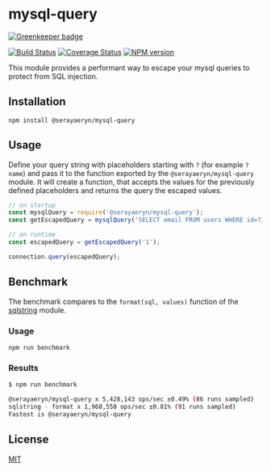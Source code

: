 # mysql-query

[![Greenkeeper badge](https://badges.greenkeeper.io/SerayaEryn/mysql-query.svg)](https://greenkeeper.io/)

[![Build Status](https://travis-ci.org/SerayaEryn/mysql-query.svg?branch=master)](https://travis-ci.org/SerayaEryn/mysql-query)
[![Coverage Status](https://coveralls.io/repos/github/SerayaEryn/mysql-query/badge.svg?branch=master)](https://coveralls.io/github/SerayaEryn/mysql-query?branch=master)
[![NPM version](https://img.shields.io/npm/v/@serayaeryn/mysql-query.svg?style=flat)](https://www.npmjs.com/package/@serayaeryn/mysql-query)

This module provides a performant way to escape your mysql queries to protect from SQL injection.

## Installation

```
npm install @serayaeryn/mysql-query
```

## Usage
Define your query string with placeholders starting with `?` (for example `?name`) and pass it to the function exported by the `@serayaeryn/mysql-query` module. It will create a function, that accepts the values for the previously defined placeholders and returns the query the escaped values.
```js
// on startup
const mysqlQuery = require('@serayaeryn/mysql-query');
const getEscapedQuery = mysqlQuery('SELECT email FROM users WHERE id=?id;');

// on runtime
const escapedQuery = getEscapedQuery('1');

connection.query(escapedQuery);
```
## Benchmark
The benchmark compares to the `format(sql, values)` function of the [sqlstring](https://www.npmjs.com/package/sqlstring) module.

### Usage
```
npm run benchmark
```
### Results

```bash
$ npm run benchmark

@serayaeryn/mysql-query x 5,428,143 ops/sec ±0.49% (86 runs sampled)
sqlstring - format x 1,968,558 ops/sec ±0.81% (91 runs sampled)
Fastest is @serayaeryn/mysql-query
```

## License

[MIT](./LICENSE)